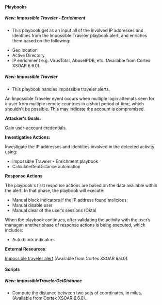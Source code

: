 
#### Playbooks
##### New: Impossible Traveler - Enrichment
- This playbook get as an input all of the involved IP addresses and identities from the Impossible Traveler playbook alert, and enriches them based on the following:
* Geo location
* Active Directory
* IP enrichment e.g. VirusTotal, AbuseIPDB, etc. (Available from Cortex XSOAR 6.6.0).
##### New: Impossible Traveler
- This playbook handles impossible traveler alerts.

An Impossible Traveler event occurs when multiple login attempts seen for a user from multiple remote countries in a short period of time, which shouldn't be possible. This may indicate the account is compromised.

**Attacker's Goals:**

Gain user-account credentials.

**Investigative Actions:**

Investigate the IP addresses and identities involved in the detected activity using:

* Impossible Traveler - Enrichment playbook
* CalculateGeoDistance automation

**Response Actions**

The playbook's first response actions are based on the data available within the alert. In that phase, the playbook will execute:

* Manual block indicators if the IP address found malicious
* Manual disable user
* Manual clear of the user’s sessions (Okta)

When the playbook continues, after validating the activity with the user’s manager, another phase of response actions is being executed, which includes:

* Auto block indicators 


**External Resources:**

[Impossible traveler alert](https://docs.paloaltonetworks.com/cortex/cortex-xdr/cortex-xdr-analytics-alert-reference/cortex-xdr-analytics-alert-reference/impossible-traveler---sso.html) (Available from Cortex XSOAR 6.6.0).

#### Scripts
##### New: impossibleTravelerGetDistance
- Compute the distance between two sets of coordinates, in miles. (Available from Cortex XSOAR 6.6.0).

